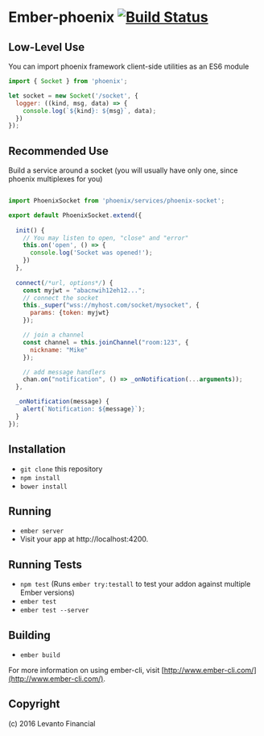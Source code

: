 # Ember-phoenix [![Build Status](https://travis-ci.org/levanto-financial/ember-phoenix.svg?branch=master)](https://travis-ci.org/levanto-financial/ember-phoenix)

## Low-Level Use

You can import phoenix framework client-side utilities as an ES6 module

```js
import { Socket } from 'phoenix';

let socket = new Socket('/socket', {
  logger: ((kind, msg, data) => {
    console.log(`${kind}: ${msg}`, data);
  })
});
```

## Recommended Use

Build a service around a socket (you will usually have only one, since phoenix multiplexes for you)

```js

import PhoenixSocket from 'phoenix/services/phoenix-socket';

export default PhoenixSocket.extend({
  
  init() {
    // You may listen to open, "close" and "error"
    this.on('open', () => {
      console.log('Socket was opened!');
    })
  },
  
  connect(/*url, options*/) {
    const myjwt = "abacnwih12eh12...";
    // connect the socket
    this._super("wss://myhost.com/socket/mysocket", {
      params: {token: myjwt}
    });

    // join a channel
    const channel = this.joinChannel("room:123", {
      nickname: "Mike"
    });

    // add message handlers
    chan.on("notification", () => _onNotification(...arguments));
  },

  _onNotification(message) {
    alert(`Notification: ${message}`);
  }
});
```


## Installation

* `git clone` this repository
* `npm install`
* `bower install`

## Running

* `ember server`
* Visit your app at http://localhost:4200.

## Running Tests

* `npm test` (Runs `ember try:testall` to test your addon against multiple Ember versions)
* `ember test`
* `ember test --server`

## Building

* `ember build`

For more information on using ember-cli, visit [http://www.ember-cli.com/](http://www.ember-cli.com/).

## Copyright

(c) 2016 Levanto Financial
